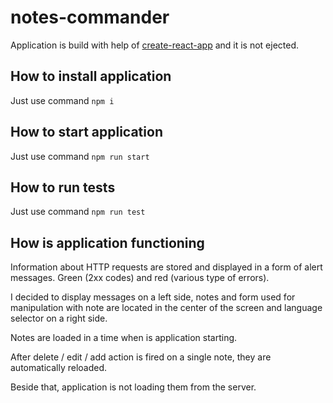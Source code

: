 # notes-commander

Application is build with help of [create-react-app](https://github.com/facebook/create-react-app) and it is not ejected.

## How to install application

Just use command ```npm i```

## How to start application

Just use command ```npm run start```

## How to run tests

Just use command ```npm run test```

## How is application functioning

Information about HTTP requests are stored and displayed in a form of alert messages. Green (2xx codes) and red (various type of errors).

I decided to display messages on a left side, notes and form used for manipulation with note are located in the center of the screen and language selector on a right side.

Notes are loaded in a time when is application starting.

After delete / edit / add action is fired on a single note, they are automatically reloaded.

Beside that, application is not loading them from the server.

